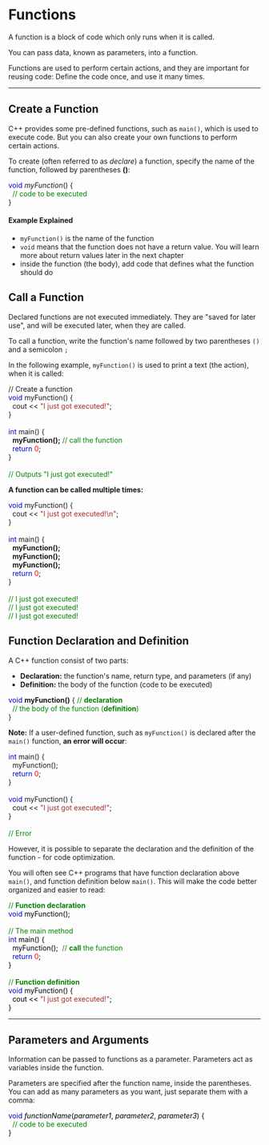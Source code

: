 <b><h1>Functions</h1></b>
<p class="intro">A function is a block of code which only runs when it is called.</p>
<p class="intro">You can pass data, known as parameters, into a function.</p>
<p class="intro">Functions are used to perform certain actions, and they are 
important for reusing code: Define the code once, and use it many times.</p>

<hr>

<h2>Create a Function</h2>
<p>C++ provides some pre-defined 
functions, such as <code class="w3-codespan">main()</code>, which is used to 
execute code. But you can also 
create your own functions to perform certain actions. </p>
<p>To create (often referred to as <em>declare</em>) a function, specify the name of the function, followed by parentheses <strong>()</strong>:

<span class="javakeywordcolor" style="color:mediumblue">void</span> <em>myFunction</em>() {<br>&nbsp; <span class="javanumbercolor" style="color:red">
</span>  <span class="commentcolor" style="color:green">// code to be executed<br></span>}

<h4>Example Explained</h4>
<ul>
<li><code class="w3-codespan">myFunction()</code> is the name of the function</li>
<li><code class="w3-codespan">void</code> means that the function does not have a 
return value. You will learn more about return values later in the next chapter</li>
<li>inside the function (the body), add code that defines what the function should do</li>
</ul>
<h2>Call a Function</h2>
<p>Declared functions are not executed immediately. They are "saved for later 
use", and will be executed later, when they are called.</p>
<p>To call a function, write the function's name followed by two parentheses <code class="w3-codespan">()</code> 
and a semicolon <code class="w3-codespan">;</code></p>
<p>In the following example, <code class="w3-codespan">myFunction()</code> is used to print a text (the action), when it is called:</p>

// Create a function<br></span><span class="javakeywordcolor" style="color:mediumblue">void</span> myFunction() {<br>&nbsp; <span class="javanumbercolor" style="color:red">
</span>  cout &lt;&lt; <span class="javastringcolor" style="color:brown">"I just got executed!"</span>;<br>}<br><br><span class="javakeywordcolor" style="color:mediumblue">int</span> main() {<br>&nbsp; <span class="javanumbercolor" style="color:red">
</span>  <strong>myFunction();</strong> <span class="commentcolor" style="color:green">// call the function<br></span>&nbsp; <span class="javakeywordcolor" style="color:mediumblue">return</span> <span class="javanumbercolor" style="color:red">0</span>;<br>}<br><br><span class="commentcolor" style="color:green">// Outputs 
  "I just got executed!"<br></span>

<b>A function can be called multiple times:</b>

<span class="javakeywordcolor" style="color:mediumblue">void</span> myFunction() {<br>&nbsp; <span class="javanumbercolor" style="color:red">
</span>  cout &lt;&lt; <span class="javastringcolor" style="color:brown">"I just got executed!\n"</span>;<br>}<br><br><span class="javakeywordcolor" style="color:mediumblue">int</span> main() {<br>&nbsp; <span class="javanumbercolor" style="color:red">
</span>  <strong>myFunction();</strong><br>&nbsp; <strong>myFunction();</strong><br>&nbsp; <span class="javanumbercolor" style="color:red">
</span>  <strong>myFunction();</strong><br>&nbsp; <span class="javakeywordcolor" style="color:mediumblue">return</span> <span class="javanumbercolor" style="color:red">0</span>;<br>}<br><br><span class="commentcolor" style="color:green">// 
  I just got executed!<br></span><span class="commentcolor" style="color:green">// I just got executed!<br></span><span class="commentcolor" style="color:green">// I just got executed!<br></span>

<h2>Function Declaration and Definition</h2>
<p>A C++ function consist of two parts:</p>
<ul>
<li><strong>Declaration:</strong> the function's name, return type, and parameters (if any)</li>
<li><strong>Definition:</strong> the body of the function (code to be executed)</li>
</ul>

<span class="javakeywordcolor" style="color:mediumblue">void</span> <strong>myFunction()</strong> { <span class="commentcolor" style="color:green">// <strong>declaration</strong><br></span>&nbsp; <span class="commentcolor" style="color:green">// 
    the body of the function (<strong>definition</strong>)<br></span>}

<p><strong>Note:</strong> If a user-defined function, such as <code class="w3-codespan">myFunction()</code> is declared after the <code class="w3-codespan">main()</code> function, 
<strong>an error will occur</strong>:</p>

<span class="javakeywordcolor" style="color:mediumblue">int</span> main() {<br>&nbsp; <span class="javanumbercolor" style="color:red">
</span>  myFunction();<br>&nbsp; <span class="javakeywordcolor" style="color:mediumblue">return</span> <span class="javanumbercolor" style="color:red">0</span>;<br>}<br><br><span class="javakeywordcolor" style="color:mediumblue">void</span> myFunction() {<br>&nbsp; <span class="javanumbercolor" style="color:red">
</span>  cout &lt;&lt; <span class="javastringcolor" style="color:brown">"I just got executed!"</span>;<br>}<br><br><span class="commentcolor" style="color:green">// Error<br></span>

<p>However, it is possible to separate the declaration and the definition of the function - for code optimization.</p>
<p>You will often see C++ programs that have function declaration above <code class="w3-codespan">main()</code>, 
and function definition below <code class="w3-codespan">main()</code>. This will make the code 
better organized and easier to read:</p>

<span class="javacolor" style="color:black"><span class="javanumbercolor" style="color:red">
</span>  <span class="commentcolor" style="color:green">// <strong>Function declaration</strong><br></span><span class="javakeywordcolor" style="color:mediumblue">void</span> myFunction();<br><br><span class="commentcolor" style="color:green">// The main method<br></span><span class="javakeywordcolor" style="color:mediumblue">int</span> main() {<br>&nbsp; <span class="javanumbercolor" style="color:red">
</span>  myFunction();&nbsp; <span class="commentcolor" style="color:green">// <strong>call</strong> the function<br></span>&nbsp; <span class="javakeywordcolor" style="color:mediumblue">return</span> <span class="javanumbercolor" style="color:red">0</span>;<br>}<br><br><span class="commentcolor" style="color:green">// <strong>Function definition</strong><br></span><span class="javakeywordcolor" style="color:mediumblue">void</span> myFunction() {<br>&nbsp; <span class="javanumbercolor" style="color:red">
</span>  cout &lt;&lt; <span class="javastringcolor" style="color:brown">"I just got executed!"</span>;<br>}<br><span class="javanumbercolor" style="color:red">
</span>  </span>

<hr>
<h2>Parameters and Arguments</h2>
<p>Information can be passed to functions as a parameter. Parameters act as 
variables inside the function.</p>
<p>Parameters are specified after the function name, inside the parentheses.
You can add as many parameters as you want, just separate them with a comma:</p>

<span class="javacolor" style="color:black"><span class="javanumbercolor" style="color:red">
</span>    <span class="javakeywordcolor" style="color:mediumblue">void</span> <em>functionName</em>(<em>parameter1</em>, <em>parameter2</em>, <em>parameter3</em>) {<br>&nbsp; <span class="javanumbercolor" style="color:red">
</span>  <span class="commentcolor" style="color:green">// code to be executed<br></span>}<br><span class="javanumbercolor" style="color:red">
</span>  </span>
